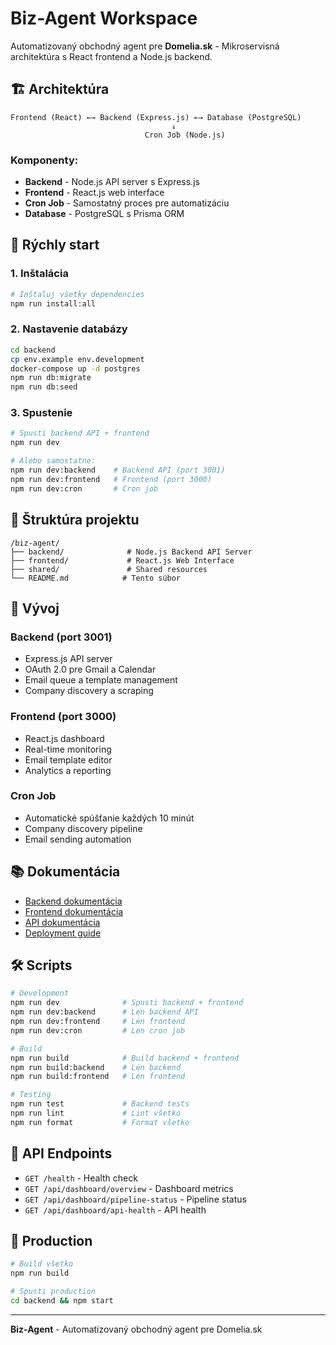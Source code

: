 # Biz-Agent Workspace

Automatizovaný obchodný agent pre **Domelia.sk** - Mikroservisná architektúra s React frontend a Node.js backend.

## 🏗️ Architektúra

```
Frontend (React) ←→ Backend (Express.js) ←→ Database (PostgreSQL)
                                    ↓
                              Cron Job (Node.js)
```

### **Komponenty:**
- **Backend** - Node.js API server s Express.js
- **Frontend** - React.js web interface
- **Cron Job** - Samostatný proces pre automatizáciu
- **Database** - PostgreSQL s Prisma ORM

## 🚀 Rýchly start

### **1. Inštalácia**
```bash
# Inštaluj všetky dependencies
npm run install:all
```

### **2. Nastavenie databázy**
```bash
cd backend
cp env.example env.development
docker-compose up -d postgres
npm run db:migrate
npm run db:seed
```

### **3. Spustenie**
```bash
# Spusti backend API + frontend
npm run dev

# Alebo samostatne:
npm run dev:backend    # Backend API (port 3001)
npm run dev:frontend   # Frontend (port 3000)
npm run dev:cron       # Cron job
```

## 📁 Štruktúra projektu

```
/biz-agent/
├── backend/              # Node.js Backend API Server
├── frontend/             # React.js Web Interface
├── shared/               # Shared resources
└── README.md            # Tento súbor
```

## 🔧 Vývoj

### **Backend (port 3001)**
- Express.js API server
- OAuth 2.0 pre Gmail a Calendar
- Email queue a template management
- Company discovery a scraping

### **Frontend (port 3000)**
- React.js dashboard
- Real-time monitoring
- Email template editor
- Analytics a reporting

### **Cron Job**
- Automatické spúšťanie každých 10 minút
- Company discovery pipeline
- Email sending automation

## 📚 Dokumentácia

- [Backend dokumentácia](backend/README.md)
- [Frontend dokumentácia](frontend/README.md)
- [API dokumentácia](shared/docs/API.md)
- [Deployment guide](shared/docs/DEPLOYMENT.md)

## 🛠️ Scripts

```bash
# Development
npm run dev              # Spusti backend + frontend
npm run dev:backend      # Len backend API
npm run dev:frontend     # Len frontend
npm run dev:cron         # Len cron job

# Build
npm run build            # Build backend + frontend
npm run build:backend    # Len backend
npm run build:frontend   # Len frontend

# Testing
npm run test             # Backend tests
npm run lint             # Lint všetko
npm run format           # Format všetko
```

## 🔗 API Endpoints

- `GET /health` - Health check
- `GET /api/dashboard/overview` - Dashboard metrics
- `GET /api/dashboard/pipeline-status` - Pipeline status
- `GET /api/dashboard/api-health` - API health

## 🚀 Production

```bash
# Build všetko
npm run build

# Spusti production
cd backend && npm start
```

---

**Biz-Agent** - Automatizovaný obchodný agent pre Domelia.sk
